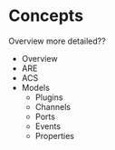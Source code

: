 # Concepts

 Overview more detailed??
* Overview
 * ARE
 * ACS
 * Models
   * Plugins
   * Channels
   * Ports
   * Events
   * Properties
